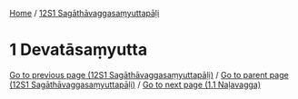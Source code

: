 
[Home](/) / [12S1 Sagāthāvaggasaṃyuttapāḷi](../12S1.md)

# 1 Devatāsaṃyutta


[Go to previous page (12S1 Sagāthāvaggasaṃyuttapāḷi)](0.md) / [Go to parent page (12S1 Sagāthāvaggasaṃyuttapāḷi)](0.md) / [Go to next page (1.1 Naḷavagga)](1/1.1.md)


